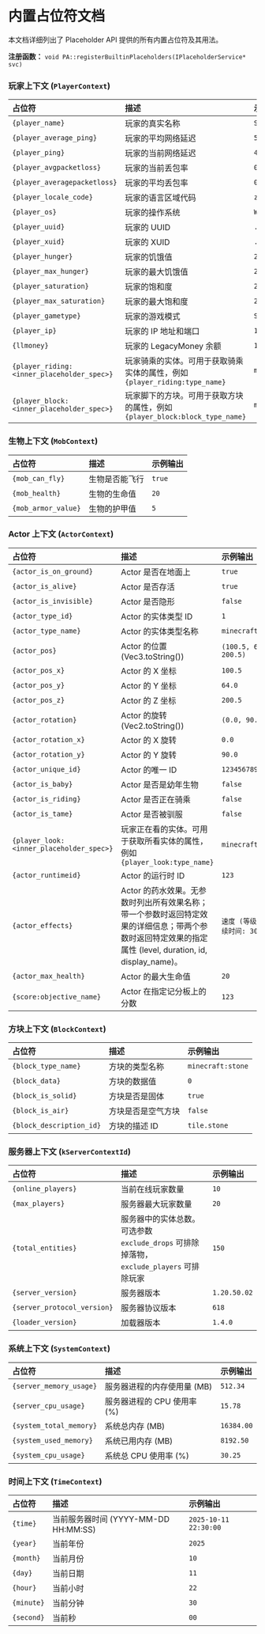 # 内置占位符文档

本文档详细列出了 Placeholder API 提供的所有内置占位符及其用法。

**注册函数：** `void PA::registerBuiltinPlaceholders(IPlaceholderService* svc)`

### 玩家上下文 (`PlayerContext`)

| 占位符                     | 描述                               | 示例输出         |
| :------------------------- | :--------------------------------- | :--------------- |
| `{player_name}`            | 玩家的真实名称                     | `Steve`          |
| `{player_average_ping}`    | 玩家的平均网络延迟                 | `50`             |
| `{player_ping}`            | 玩家的当前网络延迟                 | `45`             |
| `{player_avgpacketloss}`   | 玩家的当前丢包率                   | `0.5`            |
| `{player_averagepacketloss}` | 玩家的平均丢包率                   | `0.3`            |
| `{player_locale_code}`     | 玩家的语言区域代码                 | `zh_CN`          |
| `{player_os}`              | 玩家的操作系统                     | `Windows`        |
| `{player_uuid}`            | 玩家的 UUID                        | `...`            |
| `{player_xuid}`            | 玩家的 XUID                        | `...`            |
| `{player_hunger}`          | 玩家的饥饿值                       | `20`             |
| `{player_max_hunger}`      | 玩家的最大饥饿值                   | `20`             |
| `{player_saturation}`      | 玩家的饱和度                       | `20`             |
| `{player_max_saturation}`  | 玩家的最大饱和度                   | `20`             |
| `{player_gametype}`        | 玩家的游戏模式                     | `Survival`       |
| `{player_ip}`              | 玩家的 IP 地址和端口               | `127.0.0.1:19132` |
| `{llmoney}`                | 玩家的 LegacyMoney 余额            | `1000`           |
| `{player_riding:<inner_placeholder_spec>}` | 玩家骑乘的实体。可用于获取骑乘实体的属性，例如 `{player_riding:type_name}` | `minecraft:horse` |
| `{player_block:<inner_placeholder_spec>}` | 玩家脚下的方块。可用于获取方块的属性，例如 `{player_block:block_type_name}` | `minecraft:air` |

### 生物上下文 (`MobContext`)

| 占位符            | 描述             | 示例输出 |
| :---------------- | :--------------- | :------- |
| `{mob_can_fly}`   | 生物是否能飞行   | `true`   |
| `{mob_health}`    | 生物的生命值     | `20`     |
| `{mob_armor_value}` | 生物的护甲值     | `5`      |

### Actor 上下文 (`ActorContext`)

| 占位符                 | 描述                                       | 示例输出                     |
| :--------------------- | :----------------------------------------- | :--------------------------- |
| `{actor_is_on_ground}` | Actor 是否在地面上                         | `true`                       |
| `{actor_is_alive}`     | Actor 是否存活                             | `true`                       |
| `{actor_is_invisible}` | Actor 是否隐形                             | `false`                      |
| `{actor_type_id}`      | Actor 的实体类型 ID                        | `1`                          |
| `{actor_type_name}`    | Actor 的实体类型名称                       | `minecraft:player`           |
| `{actor_pos}`          | Actor 的位置 (Vec3.toString())             | `(100.5, 64.0, 200.5)`       |
| `{actor_pos_x}`        | Actor 的 X 坐标                            | `100.5`                      |
| `{actor_pos_y}`        | Actor 的 Y 坐标                            | `64.0`                       |
| `{actor_pos_z}`        | Actor 的 Z 坐标                            | `200.5`                      |
| `{actor_rotation}`     | Actor 的旋转 (Vec2.toString())             | `(0.0, 90.0)`                |
| `{actor_rotation_x}`   | Actor 的 X 旋转                            | `0.0`                        |
| `{actor_rotation_y}`   | Actor 的 Y 旋转                            | `90.0`                       |
| `{actor_unique_id}`    | Actor 的唯一 ID                            | `123456789`                  |
| `{actor_is_baby}`      | Actor 是否是幼年生物                       | `false`                      |
| `{actor_is_riding}`    | Actor 是否正在骑乘                         | `false`                      |
| `{actor_is_tame}`      | Actor 是否被驯服                           | `false`                      |
| `{player_look:<inner_placeholder_spec>}` | 玩家正在看的实体。可用于获取所看实体的属性，例如 `{player_look:type_name}` | `minecraft:cow` |
| `{actor_runtimeid}`    | Actor 的运行时 ID                          | `123`                        |
| `{actor_effects}`      | Actor 的药水效果。无参数时列出所有效果名称；带一个参数时返回特定效果的详细信息；带两个参数时返回特定效果的指定属性 (level, duration, id, display_name)。 | `速度 (等级: 1, 持续时间: 30秒)` |
| `{actor_max_health}`   | Actor 的最大生命值                         | `20`                         |
| `{score:objective_name}`   | Actor 在指定记分板上的分数           | `123`            |

### 方块上下文 (`BlockContext`)

| 占位符                 | 描述                                       | 示例输出                     |
| :--------------------- | :----------------------------------------- | :--------------------------- |
| `{block_type_name}`    | 方块的类型名称                             | `minecraft:stone`            |
| `{block_data}`         | 方块的数据值                               | `0`                          |
| `{block_is_solid}`     | 方块是否是固体                             | `true`                       |
| `{block_is_air}`       | 方块是否是空气方块                         | `false`                      |
| `{block_description_id}` | 方块的描述 ID                              | `tile.stone`                 |

### 服务器上下文 (`kServerContextId`)

| 占位符                    | 描述                 | 示例输出           |
| :------------------------ | :------------------- | :----------------- |
| `{online_players}`        | 当前在线玩家数量     | `10`               |
| `{max_players}`           | 服务器最大玩家数量   | `20`               |
| `{total_entities}`        | 服务器中的实体总数。可选参数 `exclude_drops` 可排除掉落物，`exclude_players` 可排除玩家 | `150`              |
| `{server_version}`        | 服务器版本           | `1.20.50.02`       |
| `{server_protocol_version}` | 服务器协议版本       | `618`              |
| `{loader_version}`        | 加载器版本           | `1.4.0`            |

### 系统上下文 (`SystemContext`)

| 占位符                  | 描述                   | 示例输出 |
| :---------------------- | :--------------------- | :------- |
| `{server_memory_usage}` | 服务器进程的内存使用量 (MB) | `512.34` |
| `{server_cpu_usage}`    | 服务器进程的 CPU 使用率 (%) | `15.78`  |
| `{system_total_memory}` | 系统总内存 (MB)        | `16384.00` |
| `{system_used_memory}`  | 系统已用内存 (MB)      | `8192.50`  |
| `{system_cpu_usage}`    | 系统总 CPU 使用率 (%)  | `30.25`  |

### 时间上下文 (`TimeContext`)

| 占位符    | 描述                 | 示例输出           |
| :-------- | :------------------- | :----------------- |
| `{time}`  | 当前服务器时间 (YYYY-MM-DD HH:MM:SS) | `2025-10-11 22:30:00` |
| `{year}`  | 当前年份             | `2025`             |
| `{month}` | 当前月份             | `10`               |
| `{day}`   | 当前日期             | `11`               |
| `{hour}`  | 当前小时             | `22`               |
| `{minute}` | 当前分钟             | `30`               |
| `{second}` | 当前秒               | `00`               |
